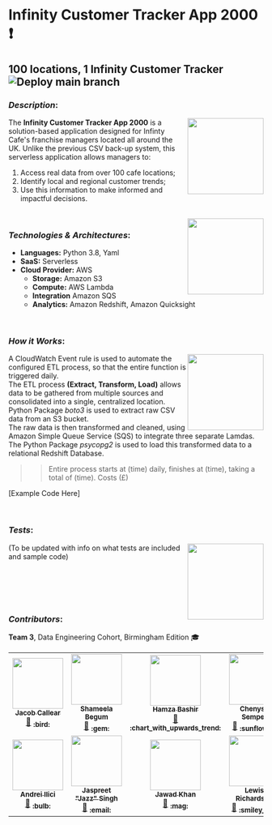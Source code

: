 # Infinity Customer Tracker App 2000 :exclamation:
## 100 locations, 1 Infinity Customer Tracker ![Deploy main branch](https://github.com/data-engineering-bir-1/team-3-project/workflows/Deploy%20main%20branch/badge.svg)

### _Description_:  
<img align="right" img src="https://user-images.githubusercontent.com/70574102/96183200-77567880-0f2e-11eb-8eff-e6121a86e790.png" width="150" height="150" />

The **Infinity Customer Tracker App 2000** is a solution-based application designed for Infinty Cafe's franchise managers located all around the UK. Unlike the
previous CSV back-up system, this serverless application allows managers to:  
1. Access real data from over 100 cafe locations;  
2. Identify local and regional customer trends;  
3. Use this information to make informed and impactful decisions.

<br/> 

<img align="right" img src="https://user-images.githubusercontent.com/70574102/96180218-04e39980-0f2a-11eb-8cf0-e2afdd60ff37.png" width="150" height="150" />

### _Technologies & Architectures_:
* **Languages:** Python 3.8, Yaml<br/> 
* **SaaS:** Serverless<br/> 
* **Cloud Provider:** AWS<br/> 
   * **Storage:** Amazon S3
   * **Compute:** AWS Lambda 
   * **Integration** Amazon SQS
   * **Analytics:** Amazon Redshift, Amazon Quicksight

<br/> 
 

### _How it Works_:
<img align="right" img src="https://user-images.githubusercontent.com/70574102/96183787-56daee00-0f2f-11eb-8f30-92c924771976.png" width="150" height="150" />

A CloudWatch Event rule is used to automate the configured ETL process, so that the entire function is triggered daily.<br />
The ETL process **(Extract, Transform, Load)** allows data to be gathered from multiple sources and consolidated into a
single, centralized location. Python Package *boto3* is used to extract raw CSV data from an S3 bucket.<br />
The raw data is then transformed and cleaned, using Amazon Simple Queue Service (SQS) to integrate three separate Lamdas.<br />
The Python Package *psycopg2* is used to load this transformed data to a relational Redshift Database.<br />

>> Entire process starts at (time) daily, finishes at (time), taking a total of (time). Costs (£)

[Example Code Here]

<br/> 


### _Tests_:
<img align="right" img src="https://user-images.githubusercontent.com/70574102/96183671-1da27e00-0f2f-11eb-8ae0-921d8553e5f3.png" width="150" height="150" />

(To be updated with info on what tests are included and sample code)

<br/> 
<br/> 
<br/> 
<br/> 


### _Contributors_:
**Team 3**, Data Engineering Cohort, Birmingham Edition :mortar_board:
<!-- ALL-CONTRIBUTORS-LIST:START - Do not remove or modify this section -->
<!-- prettier-ignore-start -->
<!-- markdownlint-disable -->
<table>
  <tr>
    <td align="center"><a href="https://www.linkedin.com/in/jacob-callear/"><img src="https://user-images.githubusercontent.com/69673987/97451923-1fefd980-192c-11eb-80a7-8ed3c91b4980.png" width="100px;" alt=""/><br /><sub><b>Jacob Callear</b></sub></a><br /><a href="https://github.com/jacobcallear" title="Documentation">📖</a> <sub><b>:bird:</b></sub></a></td>
    <td align="center"><a href="https://www.linkedin.com/in/shameela-b/"><img src="https://user-images.githubusercontent.com/69673987/97451983-2f6f2280-192c-11eb-96ea-83eb450519f1.png" width="100px;" alt=""/><br /><sub><b>Shameela Begum</b></sub></a><br /><a href="https://github.com/Shameela8" title="Documentation">📖</a> <sub><b>:gem:</b></sub></a></td>
     <td align="center"><a href="https://www.linkedin.com/in/hamza-bash/"><img src="https://user-images.githubusercontent.com/69673987/97452670-e4a1da80-192c-11eb-914f-fcfa3a1570d8.png" width="100px;" alt=""/><br /><sub><b>Hamza Bashir</b></sub></a><br /><a href="https://github.com/hamzabash" title="Documentation">📖</a> <sub><b>:chart_with_upwards_trend:</b></sub></a></td>
     <td align="center"><a href="https://www.linkedin.com/in/chenyse-semper"><img src="https://user-images.githubusercontent.com/69673987/97452768-fd11f500-192c-11eb-8960-d8976fa9b8c5.png" width="100px;" alt=""/><br /><sub><b>Chenyse Semper</b></sub></a><br /><a href="https://github.com/CSemper" title="Documentation">📖</a> <sub><b>:sunflower:</b></sub></a></td>
  </tr>
  <tr>
    <td align="center"><a href="https://www.linkedin.com/in/andrei-ilici/"><img src="https://user-images.githubusercontent.com/70574102/96186903-04e89700-0f34-11eb-8cc9-61d09315225d.png" width="100px;" alt=""/><br /><sub><b>Andrei Ilici</b></sub></a><br /><a href="https://github.com/Andrei-Ilici" title="Documentation">📖</a> <sub><b>:bulb:</b></sub></a></td>
    <td align="center"><a href="https://www.linkedin.com/in/jaspreet-singh-bains-25824a193/"><img src="https://user-images.githubusercontent.com/69673987/97452205-65aca200-192c-11eb-9327-de65c06dbec2.png" width="100px;" alt=""/><br /><sub><b>Jaspreet "Jazz" Singh</b></sub></a><br /><a href="https://github.com/Jaspreet1188" title="Documentation">📖</a> <sub><b>:email:</b></sub></a></td>
     <td align="center"><a href="https://www.linkedin.com/in/jawad-khan-0354681a1/"><img src="https://user-images.githubusercontent.com/69673987/97452345-8b39ab80-192c-11eb-9193-76c3e92457de.png" width="100px;" alt=""/><br /><sub><b>Jawad Khan</b></sub></a><br /><a href="https://github.com/jawad46" title="Documentation">📖</a> <sub><b>:mag:</b></sub></a></td>
     <td align="center"><a href="http://lewis.com"><img src="https://user-images.githubusercontent.com/70574102/96187827-93114d00-0f35-11eb-9a64-a3e5722015f7.png" width="100px;" alt=""/><br /><sub><b>Lewis Richardson</b></sub></a><br /><a href="https://github.com/lewisrichardson" title="Documentation">📖</a> <sub><b>:smiley_cat:</b></sub></a></td>
